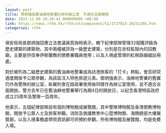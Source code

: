 ```yaml
---
layout: post
title: 鄧炳強指舊油麻地警署仍用作辦公室　不適合全面開放
date: 2023-11-08 19:20:41.000000000 +08:00
link: https://news.rthk.hk/rthk/ch/component/k2/1727013-20231108.htm
categories: rthk
---
```


保安局局長鄧炳強回應立法會議員質詢時表示，轄下紀律部隊管理32個獲評級為歷史建築的建築物，其中兩幢被評為一級歷史建築，分別是在赤柱監獄內的回教廟，主要是供信奉伊斯蘭教的懲教署職員使用；以及入境處管理的紅棉路婚姻註冊處。

對於被列為二級歷史建築的舊油麻地警署成為訪港旅客的「打卡」熱點，會否研究適度開放予公眾參觀，為該區注入特色旅遊元素。鄧炳強表示，油麻地警署的舊翼仍作為警隊的辦公室，新翼則會在路政署使用後同樣作為辦公室使用，並不適合全面開放。警方去年已在舊油麻地警署舉行為期4日的開放日，以紀念香港特區政府成立25周年及警隊一百周年。 

他表示，五個紀律部隊設有個別博物館或展覽館，其中警隊博物館及香港懲教博物館，開放予公眾人士及旅客參觀。消防及救護教育中心暨博物館、海關總部大樓展覽廊，以及入境事務處學院資訊廊可供預約參觀，所有博物館及展覽館，均是免費入場。

